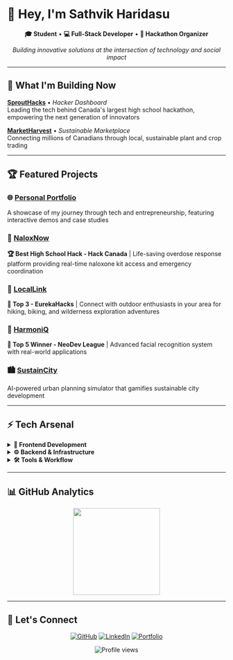 # 👋 Hey, I'm Sathvik Haridasu

<div align="center">
  
**🎓 Student** • **💻 Full-Stack Developer** • **🚀 Hackathon Organizer**

*Building innovative solutions at the intersection of technology and social impact*

</div>

---

## 🌱 What I'm Building Now

**[SproutHacks](https://sprouthacks.ca)** • *Hacker Dashboard*  
Leading the tech behind Canada's largest high school hackathon, empowering the next generation of innovators

**[MarketHarvest](www.marketharvest.ca)** • *Sustainable Marketplace*  
Connecting millions of Canadians through local, sustainable plant and crop trading

---

## 🏆 Featured Projects

### 🌐 [Personal Portfolio](https://sathvikharidasu.vercel.app)
A showcase of my journey through tech and entrepreneurship, featuring interactive demos and case studies

### 🚨 [NaloxNow](https://naloxnow.vercel.app)
**🏆 Best High School Hack - Hack Canada** | Life-saving overdose response platform providing real-time naloxone kit access and emergency coordination

### 🥾 [LocalLink](https://local-link-fxnd.vercel.app)
**🥉 Top 3 - EurekaHacks** | Connect with outdoor enthusiasts in your area for hiking, biking, and wilderness exploration adventures

### 🎵 [HarmoniQ](https://github.com/SathvikHaridasu/Facial-Recognition-Program)
**🏅 Top 5 Winner - NeoDev League** | Advanced facial recognition system with real-world applications

### 🏙️ [SustainCity](https://github.com/SathvikHaridasu/SUSTAIN-CITY)
AI-powered urban planning simulator that gamifies sustainable city development

---

## ⚡ Tech Arsenal

<details>
<summary><strong>🎨 Frontend Development</strong></summary>
<br>

![HTML5](https://img.shields.io/badge/HTML5-E34F26?style=for-the-badge&logo=html5&logoColor=white)
![CSS3](https://img.shields.io/badge/CSS3-1572B6?style=for-the-badge&logo=css3&logoColor=white)
![JavaScript](https://img.shields.io/badge/JavaScript-F7DF1E?style=for-the-badge&logo=javascript&logoColor=black)
![TypeScript](https://img.shields.io/badge/TypeScript-007ACC?style=for-the-badge&logo=typescript&logoColor=white)
![React](https://img.shields.io/badge/React-20232A?style=for-the-badge&logo=react&logoColor=61DAFB)
![Sass](https://img.shields.io/badge/Sass-CC6699?style=for-the-badge&logo=sass&logoColor=white)

</details>

<details>
<summary><strong>⚙️ Backend & Infrastructure</strong></summary>
<br>

![Node.js](https://img.shields.io/badge/Node.js-43853D?style=for-the-badge&logo=node.js&logoColor=white)
![Express.js](https://img.shields.io/badge/Express.js-404D59?style=for-the-badge&logo=express&logoColor=white)
![Python](https://img.shields.io/badge/Python-3776AB?style=for-the-badge&logo=python&logoColor=white)
![Flask](https://img.shields.io/badge/Flask-000000?style=for-the-badge&logo=flask&logoColor=white)

</details>

<details>
<summary><strong>🛠️ Tools & Workflow</strong></summary>
<br>

![VS Code](https://img.shields.io/badge/VS%20Code-007ACC?style=for-the-badge&logo=visual-studio-code&logoColor=white)
![Git](https://img.shields.io/badge/Git-F05032?style=for-the-badge&logo=git&logoColor=white)
![GitHub](https://img.shields.io/badge/GitHub-100000?style=for-the-badge&logo=github&logoColor=white)
![Figma](https://img.shields.io/badge/Figma-F24E1E?style=for-the-badge&logo=figma&logoColor=white)
![Vite](https://img.shields.io/badge/Vite-646CFF?style=for-the-badge&logo=vite&logoColor=white)

</details>

---

## 📊 GitHub Analytics

<div align="center">
  <img height="200em" src="https://github-readme-stats.vercel.app/api/top-langs/?username=SathvikHaridasu&layout=compact&langs_count=8&theme=tokyonight"/>
</div>

---

## 🤝 Let's Connect

<div align="center">

[![GitHub](https://img.shields.io/badge/GitHub-181717?style=for-the-badge&logo=github&logoColor=white)](https://github.com/SathvikHaridasu)
[![LinkedIn](https://img.shields.io/badge/LinkedIn-0077B5?style=for-the-badge&logo=linkedin&logoColor=white)](https://www.linkedin.com/in/sathvik-haridasu/)
[![Portfolio](https://img.shields.io/badge/Portfolio-FF5722?style=for-the-badge&logo=google-chrome&logoColor=white)](https://sathvikharidasu.vercel.app)

</div>

<div align="center">
  <img src="https://komarev.com/ghpvc/?username=SathvikHaridasu&color=blueviolet&style=flat-square&label=Profile+Views" alt="Profile views" />
</div>
